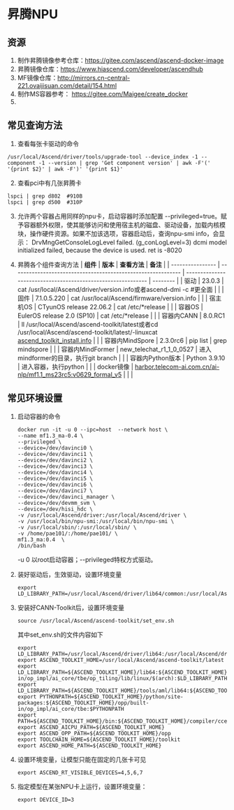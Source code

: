# 昇腾NPU
## 资源
1. 制作昇腾镜像参考仓库：https://gitee.com/ascend/ascend-docker-image
2. 昇腾镜像仓库：https://www.hiascend.com/developer/ascendhub
3. MF镜像仓库：http://mirrors.cn-central-221.ovaijisuan.com/detail/154.html
4. 制作MS容器参考： https://gitee.com/Maigee/create_docker
5. 

## 常见查询方法
1. 查看每张卡驱动的命令

  ```
  /usr/local/Ascend/driver/tools/upgrade-tool --device_index -1 --component -1 --version | grep 'Get component version' | awk -F'(' '{print $2}' | awk -F')' '{print $1}'
  ```

2. 查看pci中有几张昇腾卡
```
lspci | grep d802  #910B
lspci | grep d500  #310P
```
3. 允许两个容器占用同样的npu卡，启动容器时添加配置 --privileged=true。赋予容器额外权限，使其能够访问和使用宿主机的磁盘、驱动设备，加载内核模块，操作硬件资源。如果不加该选项，容器启动后，查询npu-smi info，会显示：
DrvMngGetConsoleLogLevel failed. (g_conLogLevel=3)
dcmi model initialized failed, because the device is used. ret is -8020

4. 昇腾各个组件查询方法
| **组件**         | **版本**                                                     | **查看方法**                                                 | **备注** |
| ---------------- | ------------------------------------------------------------ | ------------------------------------------------------------ | -------- |
| 驱动             | 23.0.3                                                       | cat /usr/local/Ascend/driver/version.info或者ascend-dmi -c #更全面 |          |
| 固件             | 7.1.0.5.220                                                  | cat /usr/local/Ascend/firmware/version.info                  |          |
| 宿主机OS         | CTyunOS release 22.06.2                                      | cat /etc/*release                                            |          |
| 容器OS           | EulerOS release 2.0 (SP10)                                   | cat /etc/*release                                            |          |
| 容器内CANN       | 8.0.RC1                                                      | ll /usr/local/Ascend/ascend-toolkit/latest或者cd /usr/local/Ascend/ascend-toolkit/latest/<arch>-linuxcat [ascend_toolkit_install.info](https://ascend_toolkit_install.info/) |          |
| 容器内MindSpore  | 2.3.0rc6                                                     | pip list \| grep mindspore                                   |          |
| 容器内MindFormer | new_telechat_r1_1_0_0527                                     | 进入mindformer的目录，执行git branch                         |          |
| 容器内Python版本 | Python 3.9.10                                                | 进入容器，执行python                                         |          |
| docker镜像       | [harbor.telecom-ai.com.cn/ai-nlp/mf1.1_ms23rc5:v0629_formal_v5](https://harbor.telecom-ai.com.cn/ai-nlp/mf1.1_ms23rc5:v0629_formal_v5) |                                                              |          |

## 常见环境设置

1. 启动容器的命令
    ```
    docker run -it -u 0 --ipc=host  --network host \
    --name mf1.3_ma-0.4 \
    --privileged \
    --device=/dev/davinci0 \
    --device=/dev/davinci1 \
    --device=/dev/davinci2 \
    --device=/dev/davinci3 \
    --device=/dev/davinci4 \
    --device=/dev/davinci5 \
    --device=/dev/davinci6 \
    --device=/dev/davinci7 \
    --device=/dev/davinci_manager \
    --device=/dev/devmm_svm \
    --device=/dev/hisi_hdc \
    -v /usr/local/Ascend/driver:/usr/local/Ascend/driver \
    -v /usr/local/bin/npu-smi:/usr/local/bin/npu-smi \
    -v /usr/local/sbin/:/usr/local/sbin/ \
    -v /home/pae101/:/home/pae101/ \
    mf1.3_ma:0.4  \
    /bin/bash
    ```
    -u 0 以root启动容器；--privileged特权方式驱动。

2. 装好驱动后，生效驱动，设置环境变量
    ```
    export LD_LIBRARY_PATH=/usr/local/Ascend/driver/lib64/common:/usr/local/Ascend/driver/lib64/driver:${LD_LIBRARY_PATH}
    ```

3. 安装好CANN-Toolkit后，设置环境变量
    ```
    source /usr/local/Ascend/ascend-toolkit/set_env.sh
    ```

    其中set_env.sh的文件内容如下
    
    ```
    export LD_LIBRARY_PATH=/usr/local/Ascend/driver/lib64:/usr/local/Ascend/driver/lib64/common:/usr/local/Ascend/driver/lib64/driver:$LD_LIBRARY_PATH
    export ASCEND_TOOLKIT_HOME=/usr/local/Ascend/ascend-toolkit/latest
    export LD_LIBRARY_PATH=${ASCEND_TOOLKIT_HOME}/lib64:${ASCEND_TOOLKIT_HOME}/lib64/plugin/opskernel:${ASCEND_TOOLKIT_HOME}/lib64/plugin/nnengine:${ASCEND_TOOLKIT_HOME}/opp/built-in/op_impl/ai_core/tbe/op_tiling/lib/linux/$(arch):$LD_LIBRARY_PATH
    export LD_LIBRARY_PATH=${ASCEND_TOOLKIT_HOME}/tools/aml/lib64:${ASCEND_TOOLKIT_HOME}/tools/aml/lib64/plugin:$LD_LIBRARY_PATH
    export PYTHONPATH=${ASCEND_TOOLKIT_HOME}/python/site-packages:${ASCEND_TOOLKIT_HOME}/opp/built-in/op_impl/ai_core/tbe:$PYTHONPATH
    export PATH=${ASCEND_TOOLKIT_HOME}/bin:${ASCEND_TOOLKIT_HOME}/compiler/ccec_compiler/bin:${ASCEND_TOOLKIT_HOME}/tools/ccec_compiler/bin:$PATH
    export ASCEND_AICPU_PATH=${ASCEND_TOOLKIT_HOME}
    export ASCEND_OPP_PATH=${ASCEND_TOOLKIT_HOME}/opp
    export TOOLCHAIN_HOME=${ASCEND_TOOLKIT_HOME}/toolkit
    export ASCEND_HOME_PATH=${ASCEND_TOOLKIT_HOME}
    ```

4. 设置环境变量，让模型只能在固定的几张卡可见
    ```
    export ASCEND_RT_VISIBLE_DEVICES=4,5,6,7
    ```
5. 指定模型在某张NPU卡上运行，设置环境变量：
    ```
    export DEVICE_ID=3
    ```
